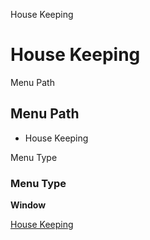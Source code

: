 
House Keeping
# House Keeping



Menu Path
## Menu Path



- House Keeping

Menu Type
### Menu Type

**Window**


[House Keeping](functional-guide/window/window-house-keeping.md)